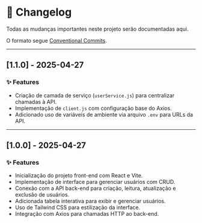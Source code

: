# 📑 Changelog

Todas as mudanças importantes neste projeto serão documentadas aqui.

O formato segue [Conventional Commits](https://www.conventionalcommits.org/pt-br/v1.0.0/).

---

## [1.1.0] - 2025-04-27

### ✨ Features

- Criação de camada de serviço (`userService.js`) para centralizar chamadas à API.
- Implementação de `client.js` com configuração base do Axios.
- Adicionado uso de variáveis de ambiente via arquivo `.env` para URLs da API.

---

## [1.0.0] - 2025-04-27

### ✨ Features

- Inicialização do projeto front-end com React e Vite.
- Implementação de interface para gerenciar usuários com CRUD.
- Conexão com a API back-end para criação, leitura, atualização e exclusão de usuários.
- Adicionada tabela interativa para exibir e gerenciar usuários.
- Uso de Tailwind CSS para estilização da interface.
- Integração com Axios para chamadas HTTP ao back-end.
